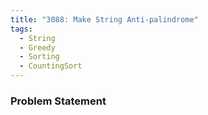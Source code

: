 ```yaml
---
title: "3088: Make String Anti-palindrome"
tags:
  - String
  - Greedy
  - Sorting
  - CountingSort
---
```

### Problem Statement

